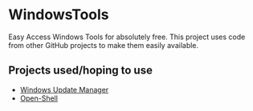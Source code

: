 # WindowsTools
Easy Access Windows Tools for absolutely free. This project uses code from other GitHub projects to make them easily available.

## Projects used/hoping to use

- [Windows Update Manager](https://github.com/DavidXanatos/wumgr)
- [Open-Shell](https://github.com/Open-Shell/Open-Shell-Menu)
